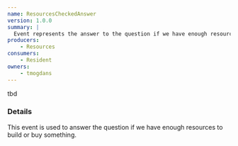 ```yaml
---
name: ResourcesCheckedAnswer
version: 1.0.0
summary: |
  Event represents the answer to the question if we have enough resources.
producers:
    - Resources
consumers:
    - Resident
owners:
    - tmogdans
---
```


<Admonition>tbd</Admonition>

### Details

This event is used to answer the question if we have enough resources to build or buy something.

<NodeGraph title="Consumer / Producer Diagram" />

<Schema />
